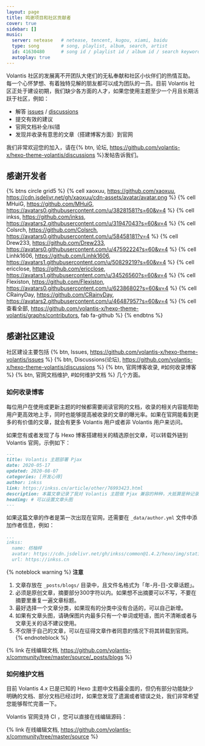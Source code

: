 ```yaml
---
layout: page
title: 鸣谢项目和社区贡献者
cover: true
sidebar: []
music:
  server: netease   # netease, tencent, kugou, xiami, baidu
  type: song        # song, playlist, album, search, artist
  id: 41630480      # song id / playlist id / album id / search keyword
  autoplay: true
---
```


Volantis 社区的发展离不开团队大佬们的无私奉献和社区小伙伴们的热情互助。每一个心怀梦想、有着独特见解的朋友都可以成为团队的一员。目前 Volantis 社区正处于建设初期，我们缺少各方面的人才，如果您使用主题至少一个月且长期活跃于社区，例如：

- 解答 [issues](https://github.com/volantis-x/hexo-theme-volantis/issues) / [discussions](https://github.com/volantis-x/hexo-theme-volantis/discussions)
- 提交有效的建议
- 官网文档补全/纠错
- 发现并收录有意思的文章（搭建博客方面）到官网

我们非常欢迎您的加入，请在{% btn, 论坛, https://github.com/volantis-x/hexo-theme-volantis/discussions %}发帖告诉我们。


<!-- more -->


## 感谢开发者

{% btns circle grid5 %}
{% cell xaoxuu, https://github.com/xaoxuu, https://cdn.jsdelivr.net/gh/xaoxuu/cdn-assets/avatar/avatar.png %}
{% cell MHuiG, https://github.com/MHuiG, https://avatars0.githubusercontent.com/u/38281581?s=60&v=4 %}
{% cell inkss, https://github.com/inkss, https://avatars2.githubusercontent.com/u/31947043?s=60&v=4 %}
{% cell Colsrch, https://github.com/Colsrch, https://avatars0.githubusercontent.com/u/58458181?v=4 %}
{% cell Drew233, https://github.com/Drew233, https://avatars0.githubusercontent.com/u/47592224?s=60&v=4 %}
{% cell Linhk1606, https://github.com/Linhk1606, https://avatars1.githubusercontent.com/u/50829219?s=60&v=4 %}
{% cell ericclose, https://github.com/ericclose, https://avatars1.githubusercontent.com/u/34526560?s=60&v=4 %}
{% cell Flexiston, https://github.com/Flexiston, https://avatars0.githubusercontent.com/u/62386802?s=60&v=4 %}
{% cell CRainyDay, https://github.com/CRainyDay, https://avatars2.githubusercontent.com/u/46487957?s=60&v=4 %}
{% cell 查看全部, https://github.com/volantis-x/hexo-theme-volantis/graphs/contributors, fab fa-github %}
{% endbtns %}


## 感谢社区建设

社区建设主要包括 {% btn, Issues, https://github.com/volantis-x/hexo-theme-volantis/issues %} {% btn, Discussions(论坛), https://github.com/volantis-x/hexo-theme-volantis/discussions %} {% btn, 官网博客收录, #如何收录博客 %} {% btn, 官网文档维护, #如何维护文档 %} 几个方面。

### 如何收录博客

每位用户在使用或更新主题的时候都需要阅读官网的文档，收录的相关内容能帮助用户更高效地上手，同时也能够提高被收录的文章的曝光率。如果在官网能看到更多的有价值的文章，就会有更多 Volantis 用户或者非 Volantis 用户来访问。

如果您有或者发现了与 Hexo 博客搭建相关的精选原创文章，可以转载外链到 Volantis 官网，示例如下：

```md _posts/blogs/2020-05-17-pjax.md
---
title: Volantis 主题部署 Pjax
date: 2020-05-17
updated: 2020-08-07
categories: [开发心得]
author: inkss
link: https://inkss.cn/article/other/76993423.html
description: 本篇文章记录了我对 Volantis 主题做 Pjax 兼容的种种，大抵算是种记录吧~
headimg: # 可以设置文章头图
---
```

如果这篇文章的作者是第一次出现在官网，还需要在 `_data/author.yml` 文件中添加作者信息，例如：

```yaml _data/author.yml
...
inkss:
  name: 枋柚梓
  avatar: https://cdn.jsdelivr.net/gh/inkss/common@1.4.2/hexo/img/static/avatar.jpg
  url: https://inkss.cn
```

{% noteblock warning %}
**注意**
1. 文章存放在 `_posts/blogs/` 目录中，且文件名格式为「年-月-日-文章话题」。
2. 必须是原创文章，摘要部分300字符以内。如果想不出摘要可以不写，不要在摘要里重复一遍文章标题。
3. 最好选择一个文章分类，如果现有的分类中没有合适的，可以自己新增。
4. 如果有文章头图，请确保图片内最多只有一个单词或短语，图片不清晰或者与文章无关的话不建议使用。
5. 不仅限于自己的文章，可以在征得文章作者同意的情况下将其转载到官网。
{% endnoteblock %}


{% link 在线编辑文档, https://github.com/volantis-x/community/tree/master/source/_posts/blogs %}


### 如何维护文档

目前 Volantis 4.x 已是已知的 Hexo 主题中文档最全面的，但仍有部分功能缺少明确的文档、部分文档已经过时，如果您发现了遗漏或者错误之处，我们非常希望您能够帮忙完善一下。

Volantis 官网支持 CI ，您可以直接在线编辑源码：

{% link 在线编辑文档, https://github.com/volantis-x/community/tree/master/source %}

